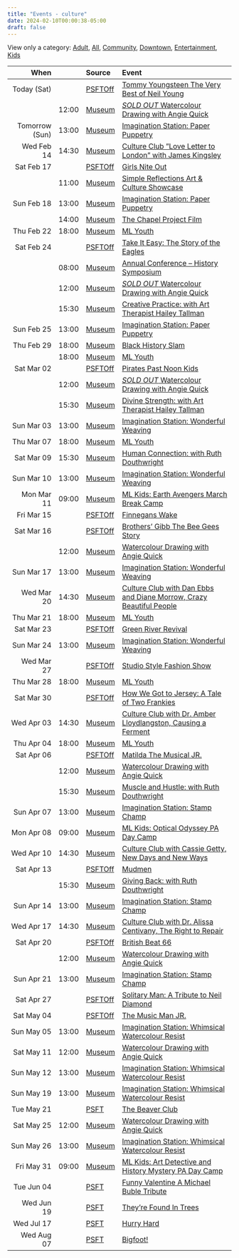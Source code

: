 ```yaml
---
title: "Events - culture"
date: 2024-02-10T00:00:38-05:00
draft: false
---
```


View only a category:
[Adult](/adult/), [All](/), [Community](/community/), [Downtown](/downtown/), [Entertainment](/entertainment/), [Kids](/kids/)

| When  |  | Source | Event |
|------:|-:|:-------|:------|
| Today (Sat) |  | [PSFTOff](/about#PSFTOff) | [Tommy Youngsteen The Very Best of Neil Young](https://psft.ca/event/the-very-best-of-neil-young/) |
|  | 12:00 | [Museum](/about#Museum) | [*SOLD OUT* Watercolour Drawing with Angie Quick](https://museumlondon.ca/programs-events/event/10898/) |
| Tomorrow (Sun) | 13:00 | [Museum](/about#Museum) | [Imagination Station: Paper Puppetry](https://museumlondon.ca/programs-events/event/10760/2024/02/11) |
| Wed Feb 14 | 14:30 | [Museum](/about#Museum) | [Culture Club ”Love Letter to London” with James Kingsley](https://museumlondon.ca/programs-events/event/10996/) |
| Sat Feb 17 |  | [PSFTOff](/about#PSFTOff) | [Girls Nite Out](https://psft.ca/event/girls-nite-out/) |
|  | 11:00 | [Museum](/about#Museum) | [Simple Reflections Art & Culture Showcase](https://museumlondon.ca/programs-events/event/10999/) |
| Sun Feb 18 | 13:00 | [Museum](/about#Museum) | [Imagination Station: Paper Puppetry](https://museumlondon.ca/programs-events/event/10760/2024/02/18) |
|  | 14:00 | [Museum](/about#Museum) | [The Chapel Project Film](https://museumlondon.ca/programs-events/event/10981/) |
| Thu Feb 22 | 18:00 | [Museum](/about#Museum) | [ML Youth](https://museumlondon.ca/programs-events/event/10974/2024/02/22) |
| Sat Feb 24 |  | [PSFTOff](/about#PSFTOff) | [Take It Easy: The Story of the Eagles](https://psft.ca/event/take-it-easy-the-story-of-the-eagles/) |
|  | 08:00 | [Museum](/about#Museum) | [Annual Conference – History Symposium](https://museumlondon.ca/programs-events/event/10978/) |
|  | 12:00 | [Museum](/about#Museum) | [*SOLD OUT* Watercolour Drawing with Angie Quick](https://museumlondon.ca/programs-events/event/10900/) |
|  | 15:30 | [Museum](/about#Museum) | [Creative Practice: with Art Therapist Hailey Tallman](https://museumlondon.ca/programs-events/event/11038/) |
| Sun Feb 25 | 13:00 | [Museum](/about#Museum) | [Imagination Station: Paper Puppetry](https://museumlondon.ca/programs-events/event/10760/2024/02/25) |
| Thu Feb 29 | 18:00 | [Museum](/about#Museum) | [Black History Slam](https://museumlondon.ca/programs-events/event/10984/) |
|  | 18:00 | [Museum](/about#Museum) | [ML Youth](https://museumlondon.ca/programs-events/event/10974/2024/02/29) |
| Sat Mar 02 |  | [PSFTOff](/about#PSFTOff) | [Pirates Past Noon Kids](https://psft.ca/event/pirates-past-noon-kids/) |
|  | 12:00 | [Museum](/about#Museum) | [*SOLD OUT* Watercolour Drawing with Angie Quick](https://museumlondon.ca/programs-events/event/10902/) |
|  | 15:30 | [Museum](/about#Museum) | [Divine Strength: with Art Therapist Hailey Tallman](https://museumlondon.ca/programs-events/event/11041/) |
| Sun Mar 03 | 13:00 | [Museum](/about#Museum) | [Imagination Station: Wonderful Weaving](https://museumlondon.ca/programs-events/event/10763/2024/03/03) |
| Thu Mar 07 | 18:00 | [Museum](/about#Museum) | [ML Youth](https://museumlondon.ca/programs-events/event/10974/2024/03/07) |
| Sat Mar 09 | 15:30 | [Museum](/about#Museum) | [Human Connection: with Ruth Douthwright](https://museumlondon.ca/programs-events/event/11044/) |
| Sun Mar 10 | 13:00 | [Museum](/about#Museum) | [Imagination Station: Wonderful Weaving](https://museumlondon.ca/programs-events/event/10763/2024/03/10) |
| Mon Mar 11 | 09:00 | [Museum](/about#Museum) | [ML Kids: Earth Avengers  March Break Camp](https://museumlondon.ca/programs-events/event/10963/) |
| Fri Mar 15 |  | [PSFTOff](/about#PSFTOff) | [Finnegans Wake](https://psft.ca/event/finnegans-wake/) |
| Sat Mar 16 |  | [PSFTOff](/about#PSFTOff) | [Brothers’ Gibb The Bee Gees Story](https://psft.ca/event/brothers-gibb-the-bee-gees-story/) |
|  | 12:00 | [Museum](/about#Museum) | [Watercolour Drawing with Angie Quick](https://museumlondon.ca/programs-events/event/10904/) |
| Sun Mar 17 | 13:00 | [Museum](/about#Museum) | [Imagination Station: Wonderful Weaving](https://museumlondon.ca/programs-events/event/10763/2024/03/17) |
| Wed Mar 20 | 14:30 | [Museum](/about#Museum) | [Culture Club with Dan Ebbs and Diane Morrow, Crazy Beautiful People](https://museumlondon.ca/programs-events/event/11024/) |
| Thu Mar 21 | 18:00 | [Museum](/about#Museum) | [ML Youth](https://museumlondon.ca/programs-events/event/10974/2024/03/21) |
| Sat Mar 23 |  | [PSFTOff](/about#PSFTOff) | [Green River Revival](https://psft.ca/event/green-river-revival/) |
| Sun Mar 24 | 13:00 | [Museum](/about#Museum) | [Imagination Station: Wonderful Weaving](https://museumlondon.ca/programs-events/event/10763/2024/03/24) |
| Wed Mar 27 |  | [PSFTOff](/about#PSFTOff) | [Studio Style Fashion Show](https://psft.ca/event/studio-style-fashion-show/) |
| Thu Mar 28 | 18:00 | [Museum](/about#Museum) | [ML Youth](https://museumlondon.ca/programs-events/event/10974/2024/03/28) |
| Sat Mar 30 |  | [PSFTOff](/about#PSFTOff) | [How We Got to Jersey: A Tale of Two Frankies](https://psft.ca/event/how-we-got-to-jersey-a-tale-of-two-frankies/) |
| Wed Apr 03 | 14:30 | [Museum](/about#Museum) | [Culture Club with Dr. Amber Lloydlangston, Causing a Ferment](https://museumlondon.ca/programs-events/event/11027/) |
| Thu Apr 04 | 18:00 | [Museum](/about#Museum) | [ML Youth](https://museumlondon.ca/programs-events/event/10974/2024/04/04) |
| Sat Apr 06 |  | [PSFTOff](/about#PSFTOff) | [Matilda The Musical JR.](https://psft.ca/event/matilda-the-musical-jr/) |
|  | 12:00 | [Museum](/about#Museum) | [Watercolour Drawing with Angie Quick](https://museumlondon.ca/programs-events/event/10906/) |
|  | 15:30 | [Museum](/about#Museum) | [Muscle and Hustle: with Ruth Douthwright](https://museumlondon.ca/programs-events/event/11047/) |
| Sun Apr 07 | 13:00 | [Museum](/about#Museum) | [Imagination Station: Stamp Champ](https://museumlondon.ca/programs-events/event/11004/2024/04/07) |
| Mon Apr 08 | 09:00 | [Museum](/about#Museum) | [ML Kids: Optical Odyssey PA Day Camp](https://museumlondon.ca/programs-events/event/11018/) |
| Wed Apr 10 | 14:30 | [Museum](/about#Museum) | [Culture Club with Cassie Getty, New Days and New Ways](https://museumlondon.ca/programs-events/event/11031/) |
| Sat Apr 13 |  | [PSFTOff](/about#PSFTOff) | [Mudmen](https://psft.ca/event/mudmen/) |
|  | 15:30 | [Museum](/about#Museum) | [Giving Back: with Ruth Douthwright](https://museumlondon.ca/programs-events/event/11049/) |
| Sun Apr 14 | 13:00 | [Museum](/about#Museum) | [Imagination Station: Stamp Champ](https://museumlondon.ca/programs-events/event/11004/2024/04/14) |
| Wed Apr 17 | 14:30 | [Museum](/about#Museum) | [Culture Club with Dr. Alissa Centivany, The Right to Repair](https://museumlondon.ca/programs-events/event/11034/) |
| Sat Apr 20 |  | [PSFTOff](/about#PSFTOff) | [British Beat 66](https://psft.ca/event/british-beat-66/) |
|  | 12:00 | [Museum](/about#Museum) | [Watercolour Drawing with Angie Quick](https://museumlondon.ca/programs-events/event/10908/) |
| Sun Apr 21 | 13:00 | [Museum](/about#Museum) | [Imagination Station: Stamp Champ](https://museumlondon.ca/programs-events/event/11004/2024/04/21) |
| Sat Apr 27 |  | [PSFTOff](/about#PSFTOff) | [Solitary Man: A Tribute to Neil Diamond](https://psft.ca/event/solitary-man-a-tribute-to-neil-diamond/) |
| Sat May 04 |  | [PSFTOff](/about#PSFTOff) | [The Music Man JR.](https://psft.ca/event/the-music-man-jr/) |
| Sun May 05 | 13:00 | [Museum](/about#Museum) | [Imagination Station: Whimsical Watercolour Resist](https://museumlondon.ca/programs-events/event/11011/2024/05/05) |
| Sat May 11 | 12:00 | [Museum](/about#Museum) | [Watercolour Drawing with Angie Quick](https://museumlondon.ca/programs-events/event/10910/) |
| Sun May 12 | 13:00 | [Museum](/about#Museum) | [Imagination Station: Whimsical Watercolour Resist](https://museumlondon.ca/programs-events/event/11011/2024/05/12) |
| Sun May 19 | 13:00 | [Museum](/about#Museum) | [Imagination Station: Whimsical Watercolour Resist](https://museumlondon.ca/programs-events/event/11011/2024/05/19) |
| Tue May 21 |  | [PSFT](/about#PSFT) | [The Beaver Club](https://psft.ca/event/the-beaver-club/) |
| Sat May 25 | 12:00 | [Museum](/about#Museum) | [Watercolour Drawing with Angie Quick](https://museumlondon.ca/programs-events/event/10912/) |
| Sun May 26 | 13:00 | [Museum](/about#Museum) | [Imagination Station: Whimsical Watercolour Resist](https://museumlondon.ca/programs-events/event/11011/2024/05/26) |
| Fri May 31 | 09:00 | [Museum](/about#Museum) | [ML Kids: Art Detective and History Mystery PA Day Camp](https://museumlondon.ca/programs-events/event/11021/) |
| Tue Jun 04 |  | [PSFT](/about#PSFT) | [Funny Valentine A Michael Buble Tribute](https://psft.ca/event/funny-valentine-a-michael-buble-tribute/) |
| Wed Jun 19 |  | [PSFT](/about#PSFT) | [They’re Found In Trees](https://psft.ca/event/theyre-found-in-trees/) |
| Wed Jul 17 |  | [PSFT](/about#PSFT) | [Hurry Hard](https://psft.ca/event/hurry-hard/) |
| Wed Aug 07 |  | [PSFT](/about#PSFT) | [Bigfoot!](https://psft.ca/event/bigfoot/) |
